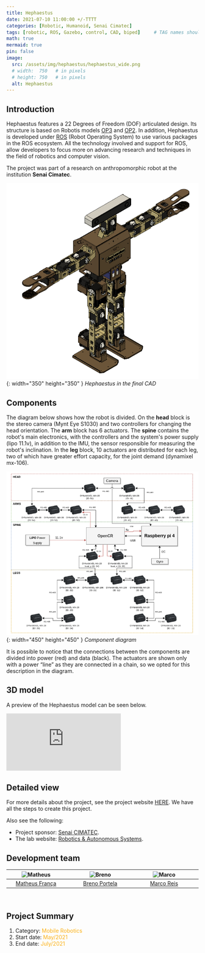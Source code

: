 ```yaml
---
title: Hephaestus 
date: 2021-07-10 11:00:00 +/-TTTT
categories: [Robotic, Humanoid, Senai Cimatec]
tags: [robotic, ROS, Gazebo, control, CAD, biped]     # TAG names should always be lowercase
math: true
mermaid: true
pin: false
image:
  src: /assets/img/hephaestus/hephaestus_wide.png
  # width:  750   # in pixels
  # height: 750   # in pixels
  alt: Hephaestus
---
```


## Introduction

Hephaestus features a 22 Degrees of Freedom (DOF) articulated design. Its structure is based on Robotis models [OP3](https://emanual.robotis.com/docs/en/platform/op3/getting_started/) and [OP2](https://emanual.robotis.com/docs/en/platform/op2/getting_started/). In addition, Hephaestus is developed under [ROS](https://www.ros.org/) (Robot Operating System) to use various packages in the ROS ecosystem. All the technology involved and support for ROS, allow developers to focus more on advancing research and techniques in the field of robotics and computer vision.

The project was part of a research on anthropomorphic robot at the institution **Senai Cimatec**.

![hephaestus](/assets/img/hephaestus/hephaestus.png){: width="350" height="350" }
_Hephaestus in the final CAD_

## Components

The diagram below shows how the robot is divided. On the **head** block is the stereo camera (Mynt Eye S1030) and two controllers for changing the head orientation. The **arm** block has 6 actuators. The **spine** contains the robot's main electronics, with the controllers and the system's power supply (lipo 11.1v), in addition to the IMU, the sensor responsible for measuring the robot's inclination. In the **leg** block, 10 actuators are distributed for each leg, two of which have greater effort capacity, for the joint demand (dynamixel mx-106).

![diagram](/assets/img/hephaestus/components_diagram.png){: width="450" height="450" }
_Component diagram_

It is possible to notice that the connections between the components are divided into power (red) and data (black). The actuators are shown only with a power “line” as they are connected in a chain, so we opted for this description in the diagram.

## 3D model

A preview of the Hephaestus model can be seen below.

<div class="container"> <iframe class="responsive-iframe" title="Hephaestus" frameborder="0" allowfullscreen mozallowfullscreen="true" webkitallowfullscreen="true" allow="autoplay; fullscreen; xr-spatial-tracking" xr-spatial-tracking execution-while-out-of-viewport execution-while-not-rendered web-share src="https://sketchfab.com/models/f0c0c4a783194cedb17844991a279fcc/embed"> </iframe> </div>

## Detailed view

For more details about the project, see the project website [HERE](https://braziliansinrobotics.com/project-hephaestus/). We have all the steps to create this project.

Also see the following:
- Project sponsor: [Senai CIMATEC](http://www.senaicimatec.com.br/en/).
- The lab website: [Robotics & Autonomous Systems](https://braziliansinrobotics.com/).

## Development team

<center>
<div>
  <div class=" col-xl-auto offset-xl-0 col-lg-4 offset-lg-0">
    <table class="table-borderless highlight">
      <thead>
        <tr>
          <th><center><img src="{{ 'assets/img/matheus_franca.jpeg' | relative_url }}" width="100" alt="Matheus" class="img-fluid rounded-circle" /></center></th>
          <th></th>
          <th><center><img src="{{ 'assets/img/breno-portela.png' | relative_url }}" width="100" alt="Breno" class="img-fluid rounded-circle"/></center></th>
          <th></th>
          <th><center><img src="{{ 'assets/img/marco.jpg' | relative_url }}" width="100" alt="Marco" class="img-fluid rounded-circle"/></center></th>
          <th></th>
        </tr>
      </thead>
      <tbody>
        <tr class="font-weight-bolder" style="text-align: center margin-top: 0">
          <td width="33%"><center><a href="https://www.linkedin.com/in/matheus-frança-b62044150">Matheus França</a></center></td>
          <td></td>
          <td width="33%"><center><a href="https://www.linkedin.com/in/breno-portela-051270166/">Breno Portela</a></center></td>
          <td></td>
          <td width="33%"><center><a href="https://mhar-vell.github.io/portfolio/">Marco Reis</a></center></td>
          <td></td>
        </tr>
      </tbody>
    </table>
  </div>
</div>
</center>

<br>

## Project Summary

1. Category: <font color="#fbb117">Mobile Robotics</font>
3. Start date: <font color="#fbb117">May/2021</font>
4. End date: <font color="#fbb117">July/2021</font>